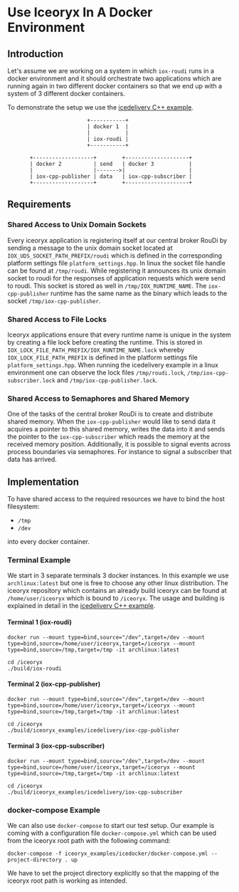 # Use Iceoryx In A Docker Environment

## Introduction

Let's assume we are working on a system in which `iox-roudi` runs in a docker
environment and it should orchestrate two applications which are running again
in two different docker containers so that we end up with a system of 3
different docker containers.

To demonstrate the setup we use the 
[icedelivery C++ example](https://github.com/eclipse-iceoryx/iceoryx/tree/master/iceoryx_examples/icedelivery).

```
                         +-----------+
                         | docker 1  |
                         |           |
                         | iox-roudi |
                         +-----------+

       +-------------------+        +--------------------+
       | docker 2          | send   | docker 3           |
       |                   |------->|                    |
       | iox-cpp-publisher | data   | iox-cpp-subscriber |
       +-------------------+        +--------------------+
```

## Requirements

### Shared Access to Unix Domain Sockets

Every iceoryx application is registering itself at our central broker RouDi
by sending a message to the unix domain socket located at
`IOX_UDS_SOCKET_PATH_PREFIX/roudi` which is defined in the corresponding
platform settings file `platform_settings.hpp`. In linux the socket file handle
can be found at `/tmp/roudi`. While registering it announces its unix
domain socket to roudi for the responses of application requests which were
send to roudi.
This socket is stored as well in `/tmp/IOX_RUNTIME_NAME`. The `iox-cpp-publisher`
runtime has the same name as the binary which leads to the socket
`/tmp/iox-cpp-publisher`.

### Shared Access to File Locks

Iceoryx applications ensure that every runtime name is unique in the system
by creating a file lock before creating the runtime. This is stored in 
`IOX_LOCK_FILE_PATH_PREFIX/IOX_RUNTIME_NAME.lock` whereby 
`IOX_LOCK_FILE_PATH_PREFIX` is defined in the platform settings file
`platform_settings.hpp`. When running the icedelivery example in a linux
environment one can observe
the lock files `/tmp/roudi.lock`, `/tmp/iox-cpp-subscriber.lock` and
`/tmp/iox-cpp-publisher.lock`.

### Shared Access to Semaphores and Shared Memory

One of the tasks of the central broker RouDi is to create and distribute shared
memory. When the `iox-cpp-publisher` would like to send data it acquires a
pointer to this shared memory, writes the data into it and sends the
pointer to the `iox-cpp-subscriber` which reads the memory at the received
memory position.
Additionally, it is possible to signal events across process boundaries via
semaphores. For instance to signal a subscriber that data has arrived.

## Implementation

To have shared access to the required resources we have to bind the host 
filesystem:

 * `/tmp`
 * `/dev`

into every docker container.

### Terminal Example

We start in 3 separate terminals 3 docker instances. In this example we
use `archlinux:latest` but one is free to choose any other linux distribution.
The iceoryx repository which contains an already build iceoryx can be found at
`/home/user/iceoryx` which is bound to `/iceoryx`. The usage and building is 
explained in detail in the 
[icedelivery C++ example](https://github.com/eclipse-iceoryx/iceoryx/tree/master/iceoryx_examples/icedelivery).

#### Terminal 1 (iox-roudi)
```
docker run --mount type=bind,source="/dev",target=/dev --mount type=bind,source=/home/user/iceoryx,target=/iceoryx --mount type=bind,source=/tmp,target=/tmp -it archlinux:latest

cd /iceoryx
./build/iox-roudi
```

#### Terminal 2 (iox-cpp-publisher)
```
docker run --mount type=bind,source="/dev",target=/dev --mount type=bind,source=/home/user/iceoryx,target=/iceoryx --mount type=bind,source=/tmp,target=/tmp -it archlinux:latest

cd /iceoryx
./build/iceoryx_examples/icedelivery/iox-cpp-publisher
```

#### Terminal 3 (iox-cpp-subscriber)

```
docker run --mount type=bind,source="/dev",target=/dev --mount type=bind,source=/home/user/iceoryx,target=/iceoryx --mount type=bind,source=/tmp,target=/tmp -it archlinux:latest

cd /iceoryx
./build/iceoryx_examples/icedelivery/iox-cpp-subscriber
```

### docker-compose Example

We can also use `docker-compose` to start our test setup. Our example is coming
with a configuration file `docker-compose.yml` which can be used from the
iceoryx root path with the following command:

```
docker-compose -f iceoryx_examples/icedocker/docker-compose.yml --project-directory . up
```

We have to set the project directory explicitly so that the mapping of the
iceoryx root path is working as intended.
